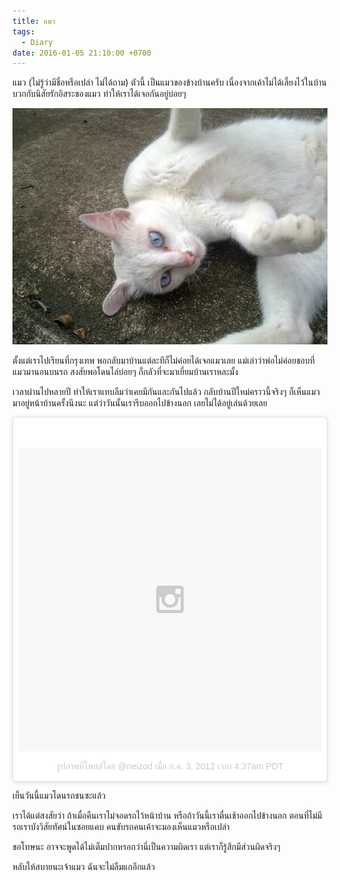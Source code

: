 ```yaml
---
title: แมว
tags:
  - Diary
date: 2016-01-05 21:10:00 +0700
---
```


แมว (ไม่รู้ว่ามีชื่อหรือเปล่า ไม่ได้ถาม) ตัวนี้ เป็นแมวของข้างบ้านครับ เนื่องจากเค้าไม่ได้เลี้ยงไว้ในบ้าน บวกกับนิสัยรักอิสระของแมว ทำให้เราได้เจอกันอยู่บ่อยๆ

![แมว](/images/cat.jpg)

ตั้งแต่เราไปเรียนที่กรุงเทพ พอกลับมาบ้านแต่ละทีก็ไม่ค่อยได้เจอแมวเลย แม่เล่าว่าพ่อไม่ค่อยชอบที่แมวมานอนบนรถ สงสัยพอโดนไล่บ่อยๆ ก็กลัวที่จะมาเยี่ยมบ้านเราหละมั้ง

เวลาผ่านไปหลายปี ทำให้เราแทบลืมว่าเคยมีกันและกันไปแล้ว กลับบ้านปีใหม่คราวนี้จริงๆ ก็เห็นแมวมาอยู่หน้าบ้านครั้งนึงนะ แต่ว่าวันนั้นเรารีบออกไปข้างนอก เลยไม่ได้อยู่เล่นด้วยเลย

<blockquote class="instagram-media" data-instgrm-version="6" style=" background:#FFF; border:0; border-radius:3px; box-shadow:0 0 1px 0 rgba(0,0,0,0.5),0 1px 10px 0 rgba(0,0,0,0.15); margin: 1px; max-width:658px; padding:0; width:99.375%; width:-webkit-calc(100% - 2px); width:calc(100% - 2px);">
<div style="padding:8px;">
<div style=" background:#F8F8F8; line-height:0; margin-top:40px; padding:50% 0; text-align:center; width:100%;">
<div style=" background:url(data:image/png;base64,iVBORw0KGgoAAAANSUhEUgAAACwAAAAsCAMAAAApWqozAAAAGFBMVEUiIiI9PT0eHh4gIB4hIBkcHBwcHBwcHBydr+JQAAAACHRSTlMABA4YHyQsM5jtaMwAAADfSURBVDjL7ZVBEgMhCAQBAf//42xcNbpAqakcM0ftUmFAAIBE81IqBJdS3lS6zs3bIpB9WED3YYXFPmHRfT8sgyrCP1x8uEUxLMzNWElFOYCV6mHWWwMzdPEKHlhLw7NWJqkHc4uIZphavDzA2JPzUDsBZziNae2S6owH8xPmX8G7zzgKEOPUoYHvGz1TBCxMkd3kwNVbU0gKHkx+iZILf77IofhrY1nYFnB/lQPb79drWOyJVa/DAvg9B/rLB4cC+Nqgdz/TvBbBnr6GBReqn/nRmDgaQEej7WhonozjF+Y2I/fZou/qAAAAAElFTkSuQmCC); display:block; height:44px; margin:0 auto -44px; position:relative; top:-22px; width:44px;">
</div>
</div>
<p style=" color:#c9c8cd; font-family:Arial,sans-serif; font-size:14px; line-height:17px; margin-bottom:0; margin-top:8px; overflow:hidden; padding:8px 0 7px; text-align:center; text-overflow:ellipsis; white-space:nowrap;">
<a href="https://www.instagram.com/p/Mngd5kx2TS/" style=" color:#c9c8cd; font-family:Arial,sans-serif; font-size:14px; font-style:normal; font-weight:normal; line-height:17px; text-decoration:none;" target="_blank">รูปภาพที่โพสต์โดย @neizod</a> เมื่อ <time style=" font-family:Arial,sans-serif; font-size:14px; line-height:17px;" datetime="2012-07-03T11:37:50+00:00">ก.ค. 3, 2012 เวลา 4:37am PDT</time></p>
</div>
</blockquote>
<script async defer src="//platform.instagram.com/en_US/embeds.js"></script>

เย็นวันนี้แมวโดนรถชนซะแล้ว

เราได้แต่สงสัยว่า ถ้าเมื่อคืนเราไม่จอดรถไว้หน้าบ้าน หรือถ้าวันนี้เราตื่นเช้าออกไปข้างนอก ตอนที่ไม่มีรถเราบังวิสัยทัศน์ในซอยแคบ คนขับรถคนเค้าจะมองเห็นแมวหรือเปล่า

ขอโทษนะ อาจจะพูดได้ไม่เต็มปากหรอกว่านี่เป็นความผิดเรา แต่เราก็รู้สึกมีส่วนผิดจริงๆ

หลับให้สบายนะเจ้าแมว ฉันจะไม่ลืมแกอีกแล้ว

